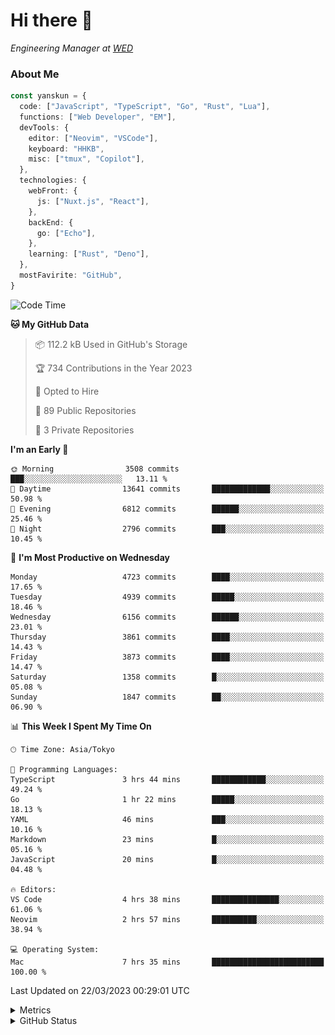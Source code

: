 # Hi there&nbsp;:wave:

<!-- ![Alt text](https://spotify-recently-played-readme.vercel.app/api?user=31kynbuubkiu3r4qh4hjuaglhfay) -->

_Engineering Manager at [WED](https://github.com/wedinc)_

### About Me

```ts
const yanskun = {
  code: ["JavaScript", "TypeScript", "Go", "Rust", "Lua"],
  functions: ["Web Developer", "EM"],
  devTools: {
    editor: ["Neovim", "VSCode"],
    keyboard: "HHKB",
    misc: ["tmux", "Copilot"],
  },
  technologies: {
    webFront: {
      js: ["Nuxt.js", "React"],
    },
    backEnd: {
      go: ["Echo"],
    },
    learning: ["Rust", "Deno"],
  },
  mostFavirite: "GitHub",
}
```

<!--START_SECTION:waka-->
![Code Time](http://img.shields.io/badge/Code%20Time-224%20hrs%2043%20mins-blue)

**🐱 My GitHub Data** 

> 📦 112.2 kB Used in GitHub's Storage 
 > 
> 🏆 734 Contributions in the Year 2023
 > 
> 💼 Opted to Hire
 > 
> 📜 89 Public Repositories 
 > 
> 🔑 3 Private Repositories 
 > 
**I'm an Early 🐤** 

```text
🌞 Morning                3508 commits        ███░░░░░░░░░░░░░░░░░░░░░░   13.11 % 
🌆 Daytime                13641 commits       █████████████░░░░░░░░░░░░   50.98 % 
🌃 Evening                6812 commits        ██████░░░░░░░░░░░░░░░░░░░   25.46 % 
🌙 Night                  2796 commits        ███░░░░░░░░░░░░░░░░░░░░░░   10.45 % 
```
📅 **I'm Most Productive on Wednesday** 

```text
Monday                   4723 commits        ████░░░░░░░░░░░░░░░░░░░░░   17.65 % 
Tuesday                  4939 commits        █████░░░░░░░░░░░░░░░░░░░░   18.46 % 
Wednesday                6156 commits        ██████░░░░░░░░░░░░░░░░░░░   23.01 % 
Thursday                 3861 commits        ████░░░░░░░░░░░░░░░░░░░░░   14.43 % 
Friday                   3873 commits        ████░░░░░░░░░░░░░░░░░░░░░   14.47 % 
Saturday                 1358 commits        █░░░░░░░░░░░░░░░░░░░░░░░░   05.08 % 
Sunday                   1847 commits        ██░░░░░░░░░░░░░░░░░░░░░░░   06.90 % 
```


📊 **This Week I Spent My Time On** 

```text
🕑︎ Time Zone: Asia/Tokyo

💬 Programming Languages: 
TypeScript               3 hrs 44 mins       ████████████░░░░░░░░░░░░░   49.24 % 
Go                       1 hr 22 mins        █████░░░░░░░░░░░░░░░░░░░░   18.13 % 
YAML                     46 mins             ███░░░░░░░░░░░░░░░░░░░░░░   10.16 % 
Markdown                 23 mins             █░░░░░░░░░░░░░░░░░░░░░░░░   05.16 % 
JavaScript               20 mins             █░░░░░░░░░░░░░░░░░░░░░░░░   04.48 % 

🔥 Editors: 
VS Code                  4 hrs 38 mins       ███████████████░░░░░░░░░░   61.06 % 
Neovim                   2 hrs 57 mins       ██████████░░░░░░░░░░░░░░░   38.94 % 

💻 Operating System: 
Mac                      7 hrs 35 mins       █████████████████████████   100.00 % 
```


 Last Updated on 22/03/2023 00:29:01 UTC
<!--END_SECTION:waka-->

<details>
  <summary>Metrics</summary>
  <img src="https://github.com/yanskun/yanskun/blob/main/github-metrics.svg" alt="Metrics">
</details>

<details>
  <summary>GitHub Status</summary>
  <picture>
    <source media="(prefers-color-scheme: dark)" srcset="https://raw.githubusercontent.com/yanskun/yanskun/master/profile-summary-card-output/nord_dark/0-profile-details.svg">
   <img src="https://raw.githubusercontent.com/yanskun/yanskun/master/profile-summary-card-output/default/0-profile-details.svg">
  </picture>
  <br>
  <picture>
    <source media="(prefers-color-scheme: dark)" srcset="https://raw.githubusercontent.com/yanskun/yanskun/master/profile-summary-card-output/nord_dark/1-repos-per-language.svg">
   <img src="https://raw.githubusercontent.com/yanskun/yanskun/master/profile-summary-card-output/default/1-repos-per-language.svg">
  </picture>
  <picture>
    <source media="(prefers-color-scheme: dark)" srcset="https://raw.githubusercontent.com/yanskun/yanskun/master/profile-summary-card-output/nord_dark/2-most-commit-language.svg">
   <img src="https://raw.githubusercontent.com/yanskun/yanskun/master/profile-summary-card-output/default/2-most-commit-language.svg">
  </picture>
  <br>
  <picture>
    <source media="(prefers-color-scheme: dark)" srcset="https://raw.githubusercontent.com/yanskun/yanskun/master/profile-summary-card-output/nord_dark/3-stats.svg">
   <img src="https://raw.githubusercontent.com/yanskun/yanskun/master/profile-summary-card-output/default/3-stats.svg">
  </picture>
  <picture>
    <source media="(prefers-color-scheme: dark)" srcset="https://raw.githubusercontent.com/yanskun/yanskun/master/profile-summary-card-output/nord_dark/4-productive-time.svg">
   <img src="https://raw.githubusercontent.com/yanskun/yanskun/master/profile-summary-card-output/default/4-productive-time.svg">
  </picture>
</details>

